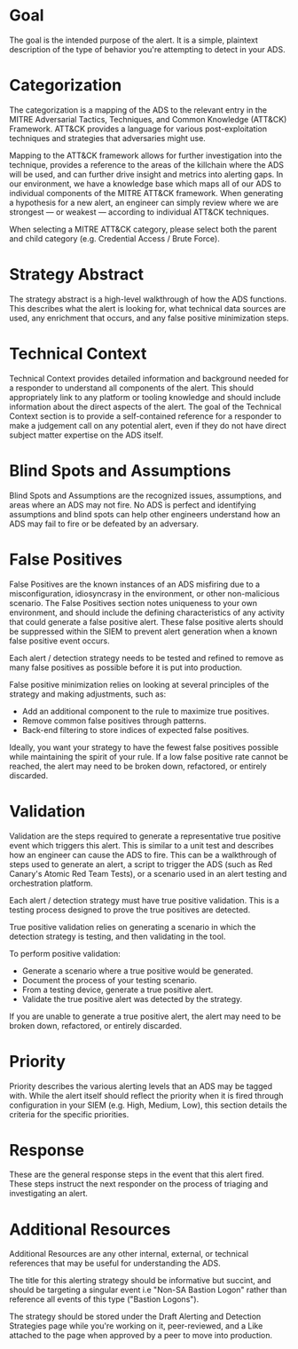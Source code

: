 
# Goal
The goal is the intended purpose of the alert. It is a simple, plaintext description of the type of behavior you're attempting to detect in your ADS.

# Categorization
The categorization is a mapping of the ADS to the relevant entry in the MITRE Adversarial Tactics, Techniques, and Common Knowledge (ATT&CK) Framework. ATT&CK provides a language for various post-exploitation techniques and strategies that adversaries might use. 

Mapping to the ATT&CK framework allows for further investigation into the technique, provides a reference to the areas of the killchain where the ADS will be used, and can further drive insight and metrics into alerting gaps. In our environment, we have a knowledge base which maps all of our ADS to individual components of the MITRE ATT&CK framework. When generating a hypothesis for a new alert, an engineer can simply review where we are strongest — or weakest — according to individual ATT&CK techniques.

When selecting a MITRE ATT&CK category, please select both the parent and child category (e.g. Credential Access / Brute Force). 

# Strategy Abstract
The strategy abstract is a high-level walkthrough of how the ADS functions. This describes what the alert is looking for, what technical data sources are used, any enrichment that occurs, and any false positive minimization steps.

# Technical Context
Technical Context provides detailed information and background needed for a responder to understand all components of the alert. This should appropriately link to any platform or tooling knowledge and should include information about the direct aspects of the alert. The goal of the Technical Context section is to provide a self-contained reference for a responder to make a judgement call on any potential alert, even if they do not have direct subject matter expertise on the ADS itself.

# Blind Spots and Assumptions
Blind Spots and Assumptions are the recognized issues, assumptions, and areas where an ADS may not fire. No ADS is perfect and identifying assumptions and blind spots can help other engineers understand how an ADS may fail to fire or be defeated by an adversary.

# False Positives
False Positives are the known instances of an ADS misfiring due to a misconfiguration, idiosyncrasy in the environment, or other non-malicious scenario. The False Positives section notes uniqueness to your own environment, and should include the defining characteristics of any activity that could generate a false positive alert. These false positive alerts should be suppressed within the SIEM to prevent alert generation when a known false positive event occurs.

Each alert / detection strategy needs to be tested and refined to remove as many false positives as possible before it is put into production.

False positive minimization relies on looking at several principles of the strategy and making adjustments, such as:

* Add an additional component to the rule to maximize true positives.
* Remove common false positives through patterns.
* Back-end filtering to store indices of expected false positives.

Ideally, you want your strategy to have the fewest false positives possible while maintaining the spirit of your rule. If a low false positive rate cannot be reached, the alert may need to be broken down, refactored, or entirely discarded.

# Validation
Validation are the steps required to generate a representative true positive event which triggers this alert. This is similar to a unit test and describes how an engineer can cause the ADS to fire. This can be a walkthrough of steps used to generate an alert, a script to trigger the ADS (such as Red Canary's Atomic Red Team Tests), or a scenario used in an alert testing and orchestration platform.

Each alert / detection strategy must have true positive validation. This is a testing process designed to prove the true positives are detected.

True positive validation relies on generating a scenario in which the detection strategy is testing, and then validating in the tool.

To perform positive validation:

* Generate a scenario where a true positive would be generated.
* Document the process of your testing scenario.
* From a testing device, generate a true positive alert.
* Validate the true positive alert was detected by the strategy.

If you are unable to generate a true positive alert, the alert may need to be broken down, refactored, or entirely discarded.

# Priority
Priority describes the various alerting levels that an ADS may be tagged with. While the alert itself should reflect the priority when it is fired through configuration in your SIEM (e.g. High, Medium, Low), this section details the criteria for the specific priorities.

# Response
These are the general response steps in the event that this alert fired. These steps instruct the next responder on the process of triaging and investigating an alert.

# Additional Resources
Additional Resources are any other internal, external, or technical references that may be useful for understanding the ADS.

The title for this alerting strategy should be informative but succint, and should be targeting a singular event i.e "Non-SA Bastion Logon" rather than reference all events of this type ("Bastion Logons").

The strategy should be stored under the Draft Alerting and Detection Strategies page while you're working on it, peer-reviewed, and a Like attached to the page when approved by a peer to move into production. 
